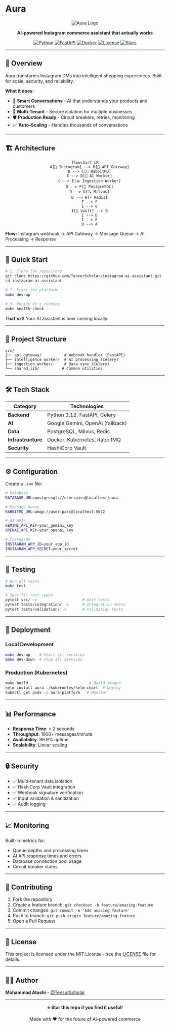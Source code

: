 # Aura

<div align="center">

![Aura Logo](https://img.shields.io/badge/Aura-AI%20Assistant-blue?style=for-the-badge&logo=sparkles)

**AI-powered Instagram commerce assistant that actually works**

[![Python](https://img.shields.io/badge/Python-3.12+-3776ab?style=flat-square&logo=python&logoColor=white)](https://python.org)
[![FastAPI](https://img.shields.io/badge/FastAPI-005571?style=flat-square&logo=fastapi&logoColor=white)](https://fastapi.tiangolo.com)
[![Docker](https://img.shields.io/badge/Docker-Ready-2496ed?style=flat-square&logo=docker&logoColor=white)](https://docker.com)
[![License](https://img.shields.io/badge/License-MIT-green?style=flat-square)](LICENSE)
[![Stars](https://img.shields.io/github/stars/TensorScholar/instagram-ai-assistant?style=flat-square&logo=github)](https://github.com/TensorScholar/instagram-ai-assistant)

</div>

---

## 🎯 Overview

Aura transforms Instagram DMs into intelligent shopping experiences. Built for scale, security, and reliability.

**What it does:**
- 🤖 **Smart Conversations** - AI that understands your products and customers
- 🏢 **Multi-Tenant** - Secure isolation for multiple businesses
- 🛡️ **Production Ready** - Circuit breakers, retries, monitoring
- 📈 **Auto-Scaling** - Handles thousands of conversations

---

## 🏗️ Architecture

<div align="center">

```mermaid
flowchart LR
    A[📱 Instagram] --> B[🚪 API Gateway]
    B --> C[📨 RabbitMQ]
    C --> D[🧠 AI Worker]
    C --> E[📊 Ingestion Worker]
    D --> F[💾 PostgreSQL]
    D --> G[🔍 Milvus]
    D --> H[⚡ Redis]
    E --> F
    E --> G
    I[🔐 Vault] --> B
    I --> D
    I --> E
    D --> A
```

</div>

**Flow:** Instagram webhook → API Gateway → Message Queue → AI Processing → Response

---

## 🚀 Quick Start

```bash
# 1. Clone the repository
git clone https://github.com/TensorScholar/instagram-ai-assistant.git
cd instagram-ai-assistant

# 2. Start the platform
make dev-up

# 3. Verify it's running
make health-check
```

**That's it!** Your AI assistant is now running locally.

---

## 📁 Project Structure

```
src/
├── api_gateway/          # Webhook handler (FastAPI)
├── intelligence_worker/  # AI processing (Celery)
├── ingestion_worker/     # Data sync (Celery)
└── shared_lib/          # Common utilities
```

---

## 🛠️ Tech Stack

| Category | Technologies |
|----------|-------------|
| **Backend** | Python 3.12, FastAPI, Celery |
| **AI** | Google Gemini, OpenAI (fallback) |
| **Data** | PostgreSQL, Milvus, Redis |
| **Infrastructure** | Docker, Kubernetes, RabbitMQ |
| **Security** | HashiCorp Vault |

---

## ⚙️ Configuration

Create a `.env` file:

```bash
# Database
DATABASE_URL=postgresql://user:pass@localhost/aura

# Message Queue
RABBITMQ_URL=amqp://user:pass@localhost:5672

# AI APIs
GEMINI_API_KEY=your_gemini_key
OPENAI_API_KEY=your_openai_key

# Instagram
INSTAGRAM_APP_ID=your_app_id
INSTAGRAM_APP_SECRET=your_secret
```

---

## 🧪 Testing

```bash
# Run all tests
make test

# Specific test types
pytest src/ -v                    # Unit tests
pytest tests/integration/ -v      # Integration tests
pytest tests/validation/ -v       # Validation tests
```

---

## 🚢 Deployment

### Local Development
```bash
make dev-up    # Start all services
make dev-down  # Stop all services
```

### Production (Kubernetes)
```bash
make build                           # Build images
helm install aura ./kubernetes/helm-chart  # Deploy
kubectl get pods -n aura-platform   # Monitor
```

---

## 📊 Performance

- **Response Time**: < 2 seconds
- **Throughput**: 1000+ messages/minute
- **Availability**: 99.9% uptime
- **Scalability**: Linear scaling

---

## 🔒 Security

- ✅ Multi-tenant data isolation
- ✅ HashiCorp Vault integration
- ✅ Webhook signature verification
- ✅ Input validation & sanitization
- ✅ Audit logging

---

## 📈 Monitoring

Built-in metrics for:
- Queue depths and processing times
- AI API response times and errors
- Database connection pool usage
- Circuit breaker states

---

## 🤝 Contributing

1. Fork the repository
2. Create a feature branch: `git checkout -b feature/amazing-feature`
3. Commit changes: `git commit -m 'Add amazing feature'`
4. Push to branch: `git push origin feature/amazing-feature`
5. Open a Pull Request

---

## 📄 License

This project is licensed under the MIT License - see the [LICENSE](LICENSE) file for details.

---

## 👨‍💻 Author

**Mohammad Atashi** - [@TensorScholar](https://github.com/TensorScholar)

---

<div align="center">

**⭐ Star this repo if you find it useful!**

Made with ❤️ for the future of AI-powered commerce

</div>